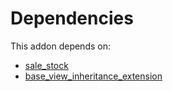 # Dependencies

This addon depends on:

- [sale_stock](https://github.com/bringout/oca-ocb-sale/tree/180760d29eed276994d9dc061dc7089d5bfe0014/odoo-bringout-oca-ocb-sale_stock)
- [base_view_inheritance_extension](https://github.com/bringout/oca-technical)
